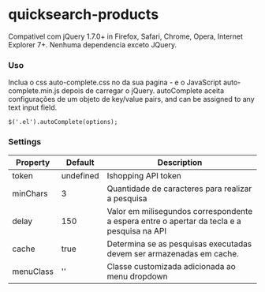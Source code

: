 # quicksearch-products

Compativel com jQuery 1.7.0+ in Firefox, Safari, Chrome, Opera, Internet Explorer 7+. Nenhuma dependencia exceto JQuery.

### Uso

Inclua o css auto-complete.css no <head> da sua pagina - e o JavaScript auto-complete.min.js depois de carregar o jQuery. autoComplete aceita configurações de um objeto de key/value pairs, and can be assigned to any text input field.

```$('.el').autoComplete(options);```

### Settings

Property | Default | Description
------------ | ------------- | -------------
token | undefined | Ishopping API token
minChars | 3 | Quantidade de caracteres para realizar a pesquisa
delay | 150 | Valor em milisegundos correspondente a espera entre o apertar da tecla e a pesquisa na API
cache | true | Determina se as pesquisas executadas devem ser armazenadas em cache.
menuClass | '' | Classe customizada adicionada ao menu dropdown


